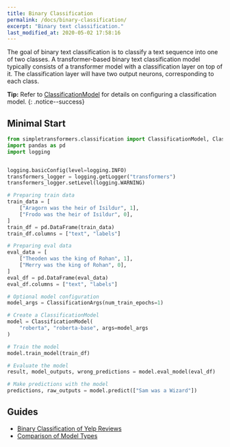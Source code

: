```yaml
---
title: Binary Classification
permalink: /docs/binary-classification/
excerpt: "Binary text classification."
last_modified_at: 2020-05-02 17:58:16
---
```


The goal of binary text classification is to classify a text sequence into one of two classes. A transformer-based binary text classification model typically consists of a transformer model with a classification layer on top of it. The classification layer will have two output neurons, corresponding to each class.

**Tip:** Refer to [ClassificationModel](/docs/classification-models/#classificationmodel) for details on configuring a classification model.
{: .notice--success}

## Minimal Start

```python
from simpletransformers.classification import ClassificationModel, ClassificationArgs
import pandas as pd
import logging


logging.basicConfig(level=logging.INFO)
transformers_logger = logging.getLogger("transformers")
transformers_logger.setLevel(logging.WARNING)

# Preparing train data
train_data = [
    ["Aragorn was the heir of Isildur", 1],
    ["Frodo was the heir of Isildur", 0],
]
train_df = pd.DataFrame(train_data)
train_df.columns = ["text", "labels"]

# Preparing eval data
eval_data = [
    ["Theoden was the king of Rohan", 1],
    ["Merry was the king of Rohan", 0],
]
eval_df = pd.DataFrame(eval_data)
eval_df.columns = ["text", "labels"]

# Optional model configuration
model_args = ClassificationArgs(num_train_epochs=1)

# Create a ClassificationModel
model = ClassificationModel(
    "roberta", "roberta-base", args=model_args
)

# Train the model
model.train_model(train_df)

# Evaluate the model
result, model_outputs, wrong_predictions = model.eval_model(eval_df)

# Make predictions with the model
predictions, raw_outputs = model.predict(["Sam was a Wizard"])

```


## Guides

- [Binary Classification of Yelp Reviews](https://towardsdatascience.com/simple-transformers-introducing-the-easiest-bert-roberta-xlnet-and-xlm-library-58bf8c59b2a3?source=friends_link&sk=40726ceeadf99e1120abc9521a10a55c)
- [Comparison of Model Types](https://towardsdatascience.com/battle-of-the-transformers-electra-bert-roberta-or-xlnet-40607e97aba3?source=friends_link&sk=fe857841d15d5202d94a58ba166c240b)